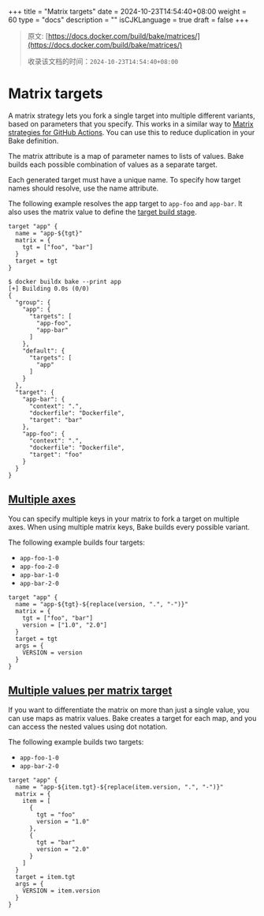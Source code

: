 +++
title = "Matrix targets"
date = 2024-10-23T14:54:40+08:00
weight = 60
type = "docs"
description = ""
isCJKLanguage = true
draft = false
+++

> 原文: [https://docs.docker.com/build/bake/matrices/](https://docs.docker.com/build/bake/matrices/)
>
> 收录该文档的时间：`2024-10-23T14:54:40+08:00`

# Matrix targets

A matrix strategy lets you fork a single target into multiple different variants, based on parameters that you specify. This works in a similar way to [Matrix strategies for GitHub Actions](https://docs.github.com/en/actions/using-jobs/using-a-matrix-for-your-jobs). You can use this to reduce duplication in your Bake definition.

The matrix attribute is a map of parameter names to lists of values. Bake builds each possible combination of values as a separate target.

Each generated target must have a unique name. To specify how target names should resolve, use the name attribute.

The following example resolves the app target to `app-foo` and `app-bar`. It also uses the matrix value to define the [target build stage](https://docs.docker.com/build/bake/reference/#targettarget).



```hcl
target "app" {
  name = "app-${tgt}"
  matrix = {
    tgt = ["foo", "bar"]
  }
  target = tgt
}
```



```console
$ docker buildx bake --print app
[+] Building 0.0s (0/0)
{
  "group": {
    "app": {
      "targets": [
        "app-foo",
        "app-bar"
      ]
    },
    "default": {
      "targets": [
        "app"
      ]
    }
  },
  "target": {
    "app-bar": {
      "context": ".",
      "dockerfile": "Dockerfile",
      "target": "bar"
    },
    "app-foo": {
      "context": ".",
      "dockerfile": "Dockerfile",
      "target": "foo"
    }
  }
}
```

## [Multiple axes](https://docs.docker.com/build/bake/matrices/#multiple-axes)

You can specify multiple keys in your matrix to fork a target on multiple axes. When using multiple matrix keys, Bake builds every possible variant.

The following example builds four targets:

- `app-foo-1-0`
- `app-foo-2-0`
- `app-bar-1-0`
- `app-bar-2-0`



```hcl
target "app" {
  name = "app-${tgt}-${replace(version, ".", "-")}"
  matrix = {
    tgt = ["foo", "bar"]
    version = ["1.0", "2.0"]
  }
  target = tgt
  args = {
    VERSION = version
  }
}
```

## [Multiple values per matrix target](https://docs.docker.com/build/bake/matrices/#multiple-values-per-matrix-target)

If you want to differentiate the matrix on more than just a single value, you can use maps as matrix values. Bake creates a target for each map, and you can access the nested values using dot notation.

The following example builds two targets:

- `app-foo-1-0`
- `app-bar-2-0`



```hcl
target "app" {
  name = "app-${item.tgt}-${replace(item.version, ".", "-")}"
  matrix = {
    item = [
      {
        tgt = "foo"
        version = "1.0"
      },
      {
        tgt = "bar"
        version = "2.0"
      }
    ]
  }
  target = item.tgt
  args = {
    VERSION = item.version
  }
}
```
